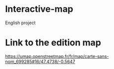 # Interactive-map

English project

# Link to the edition map

https://umap.openstreetmap.fr/fr/map/carte-sans-nom_699285#16/47.4738/-0.5647
